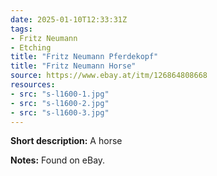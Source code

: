 ```yaml
---
date: 2025-01-10T12:33:31Z
tags:
- Fritz Neumann
- Etching
title: "Fritz Neumann Pferdekopf"
title: "Fritz Neumann Horse"
source: https://www.ebay.at/itm/126864808668
resources:
- src: "s-l1600-1.jpg"
- src: "s-l1600-2.jpg"
- src: "s-l1600-3.jpg"
---
```


**Short description:** A horse

**Notes:** Found on eBay.
